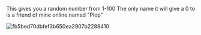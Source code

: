 This gives you a random number from 1-100
The only name it will give a 0 to is a friend of mine online named "Plop"

![fb5bed70dbfef3b650ea2907b2288410](https://github.com/OKjos/Rizzler/assets/113487918/bebc0ac6-b231-464c-8409-206b92c9fb9f)
